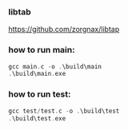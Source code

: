 ### libtab
https://github.com/zorgnax/libtap

### how to run main:

```c
gcc main.c -o .\build\main
.\build\main.exe
```

### how to run test:

```c
gcc test/test.c -o .\build\test
.\build\test.exe
```
